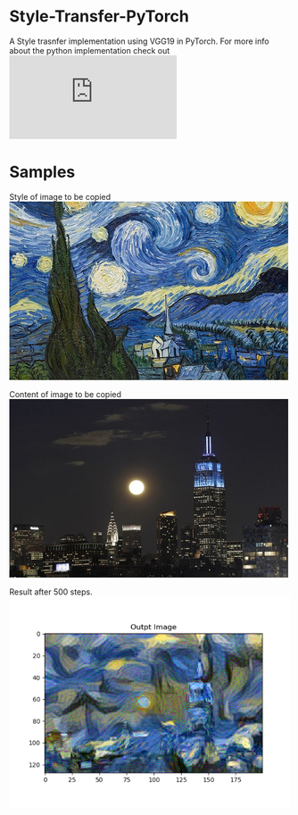 # Style-Transfer-PyTorch
A Style trasnfer implementation using VGG19 in PyTorch. 
For more info about the python implementation check out ![Pytorch](https://pytorch.org/tutorials/advanced/neural_style_tutorial.html)

# Samples

Style of image to be copied
![Starry Night](https://raw.githubusercontent.com/rahuldshetty/Style-Transfer-PyTorch/master/style.jpg)

Content of image to be copied 
![Night Scene](https://raw.githubusercontent.com/rahuldshetty/Style-Transfer-PyTorch/master/content.jpg)

Result after 500 steps.
![Style Transferred Image](https://raw.githubusercontent.com/rahuldshetty/Style-Transfer-PyTorch/master/Figure_1.png)
